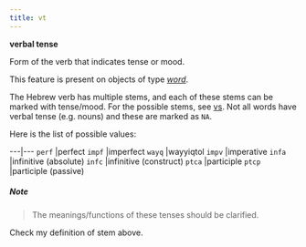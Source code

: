 ```yaml
---
title: vt
---
```


**verbal tense**

Form of the verb that indicates tense or mood.

This feature is present on objects of type [*word*](otype).

The Hebrew verb has multiple stems, and each of these stems can be marked with tense/mood.
For the possible stems, see [vs](vs).
Not all words have verbal tense (e.g. nouns) and these are marked as `NA`.

Here is the list of possible values:

---|---
`perf` |perfect
`impf` |imperfect
`wayq` |wayyiqtol
`impv` |imperative
`infa` |infinitive (absolute)
`infc` |infinitive (construct)
`ptca` |participle
`ptcp` |participle (passive)

##### Note
> The meanings/functions of these tenses should be clarified.

Check my definition of stem above.
